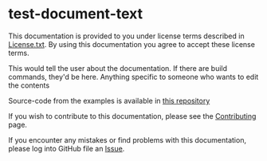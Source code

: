 # test-document-text
This documentation is provided to you under license terms described in [License.txt](LICENSE.txt). By using this documentation you agree to accept these license terms.

This would tell the user about the documentation. If there are build commands, they'd be here. Anything specific to someone who wants to edit the contents

Source-code from the examples is available in [this repository](https://github.com/edbratt/test-document-examples)

If you wish to contribute to this documentation, please see the [Contributing](CONTRIBUTING.md) page.

If you encounter any mistakes or find problems with this documentation, please log into GitHub file an [Issue](https://github.com/edbratt/test-document-text/issues).
